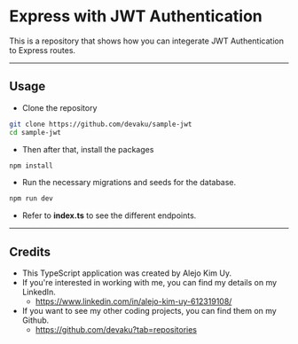 # Express with JWT Authentication

This is a repository that shows how you can integerate JWT Authentication to Express routes.

---

## Usage

-   Clone the repository

```bash
git clone https://github.com/devaku/sample-jwt
cd sample-jwt
```

-   Then after that, install the packages

```bash
npm install
```

-   Run the necessary migrations and seeds for the database.

```bash
npm run dev
```

-   Refer to **index.ts** to see the different endpoints.

---

## Credits

-   This TypeScript application was created by Alejo Kim Uy.
-   If you're interested in working with me, you can find my details on my LinkedIn.
    -   https://www.linkedin.com/in/alejo-kim-uy-612319108/
-   If you want to see my other coding projects, you can find them on my Github.
    -   https://github.com/devaku?tab=repositories
